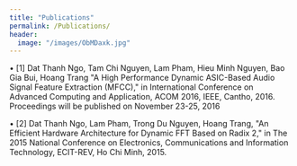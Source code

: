 ```yaml
---
title: "Publications"
permalink: /Publications/
header:
  image: "/images/ObMDaxk.jpg"
---
```


•	[1]
Dat Thanh Ngo, Tam Chi Nguyen, Lam Pham, Hieu Minh Nguyen, Bao Gia Bui, Hoang Trang "A High Performance Dynamic ASIC-Based Audio Signal Feature Extraction (MFCC)," in International Conference on Advanced Computing and Application,  ACOM 2016, IEEE, Cantho, 2016. Proceedings will be published on November 23-25, 2016

•	[2]
Dat Thanh Ngo, Lam Pham, Trong Du Nguyen, Hoang Trang, "An Efficient Hardware Architecture for Dynamic FFT Based on Radix 2," in The 2015 National Conference on Electronics, Communications and Information Technology, ECIT-REV, Ho Chi Minh, 2015.
